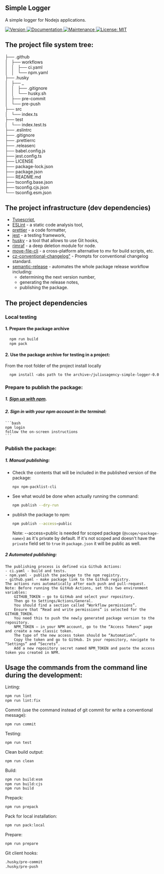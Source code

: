 ## Simple Logger

A simple logger for Nodejs applications.

<p>
  <a href="https://www.npmjs.com/package/@juliusagency/simple-logger" target="_blank">
    <img alt="Version" src="https://img.shields.io/npm/v/@juliusagency/simple-logger.svg">
  </a>
  <a href="https://github.com/juliusagency/simple-logger#readme" target="_blank">
    <img alt="Documentation" src="https://img.shields.io/badge/documentation-yes-brightgreen.svg" />
  </a>
  <a href="https://github.com/juliusagency/simple-logger/graphs/commit-activity" target="_blank">
    <img alt="Maintenance" src="https://img.shields.io/badge/Maintained%3F-yes-green.svg" />
  </a>
  <a href="https://github.com/juliusagency/simple-logger/blob/master/LICENSE" target="_blank">
    <img alt="License: MIT" src="https://img.shields.io/badge/License-MIT-yellow.svg" />
  </a>
</p>

## The project file system tree:

├── .github  
│   ├── workflows  
│   │   ├── ci.yaml  
│   │   └── npm.yaml  
├── .husky  
│   ├── _  
│   │   ├── .gitignore  
│   │   └── husky.sh  
│   ├── pre-commit  
│   └── pre-push  
├── src  
│   └── index.ts  
├── test  
│   └── index.test.ts  
├── .eslintrc  
├── .gitignore  
├── .prettierrc  
├── .releaserc  
├── babel.config.js  
├── jest.config.ts  
├── LICENSE  
├── package-lock.json  
├── package.json  
├── README.md  
├── tsconfig.base.json  
├── tsconfig.cjs.json  
└── tsconfig.esm.json  

## The project infrastructure (dev dependencies)

- [Typescript](http://www.typescriptlang.org/),  
- [ESLint](https://www.npmjs.com/package/eslint) - a static code analysis tool,     
- [prettier](https://www.npmjs.com/package/prettier) - a code formatter,  
- [jest](https://www.npmjs.com/package/jest) - a testing framework,  
- [husky](https://www.npmjs.com/package/husky) - a tool that allows to use Git hooks,  
- [rimraf](https://www.npmjs.com/package/rimraf) - a deep deletion module for node.  
- [move-file-cli](https://www.npmjs.com/package/move-file-cli) - a cross-platform alternative to mv for build scripts, etc.  
- [cz-conventional-changelog"]() - Prompts for conventional changelog standard.  
- [semantic-release](https://www.npmjs.com/package/semantic-release) - automates the whole package release workflow including:   
  - determining the next version number,
  - generating the release notes, 
  - publishing the package.    

## The project dependencies

### Local testing
#### 1. Prepare the package archive
```bash
  npm run build
  npm pack
```
#### 2. Use the package archive for testing in a project: 
From the root folder of the project install locally
```bash
  npm install <abs path to the archive>/juliusagency-simple-logger-0.0.0-development.tgz 
```
### Prepare to publish the package:  
##### 1. [Sign up with npm](https://www.npmjs.com/signup).
##### 2. Sign in with your npm account in the terminal:
    ```bash
    npm login 
    follow the on-screen instructions
    ```
### Publish the package:
##### 1. Manual publishing:
 - Check the contents that will be included in the published version of the package:
    ```bash
    npx npm-packlist-cli
    ```
 - See what would be done when actually running the command:
    ```bash
    npm publish --dry-run
    ```
 - publish the package to npm:
    ```bash
    npm publish --access=public
    ```
    Note: --access=public is needed for scoped package (`@scope/<package-name>`) as it's private by default. If it's not scoped and doesn't have the `private` field set to `true` in `package.json` it will be public as well.
##### 2 Automated publishing:
    The publishing process is defined via Github Actions:  
    - ci.yaml - build and tests.  
    - npm.yaml - publish the package to the npm registry.  
    - github.yaml - make package link to the Github registry.  
    The actions runs automatically after each push and pull-request.  
    Note: Before running the GitHub Actions, set this two environment variables:  
        GITHUB_TOKEN – go to GitHub and select your repository.  
        Then go to Settings/Actions/General. 
        You should find a section called “Workflow permissions”.  
        Ensure that “Read and write permissions” is selected for the GITHUB_TOKEN.   
        You need this to push the newly generated package version to the repository.  
        NPM_TOKEN – in your NPM account, go to the “Access Tokens” page and create a new classic token.   
        The type of the new access token should be “Automation”.   
        Copy the token and go to GitHub. In your repository, navigate to “Settings” and “Secrets”.   
        Add a new repository secret named NPM_TOKEN and paste the access token you created in NPM.  

## Usage the commands from the command line during the development:

Linting:
```bash
npm run lint
npm run lint:fix
```
Commit (use the command instead of git commit for write a conventional message):
```bash
npm run commit
```
Testing:
```bash
npm run test
```
Clean build output:
```bash
npm run clean
```
Build:
```bash
npm run build:esm
npm run build:cjs
npm run build
```
Prepack:
```bash
npm run prepack
```
Pack for local installation:
```bash
npm run pack:local
```

Prepare:
```bash
npm run prepare
```
Git client hooks:
```bash
.husky/pre-commit
.husky/pre-push
```

